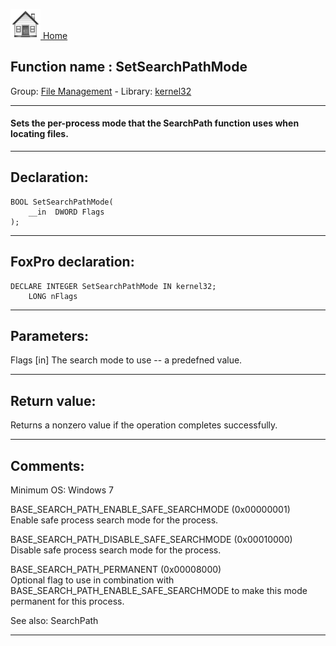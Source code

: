 [<img src="../../images/home.png"> Home ](https://github.com/VFPX/Win32API)  

## Function name : SetSearchPathMode
Group: [File Management](../../functions_group.md#File_Management)  -  Library: [kernel32](../../../libraries.md#kernel32)  
***  


#### Sets the per-process mode that the SearchPath function uses when locating files.
***  


## Declaration:
```foxpro  
BOOL SetSearchPathMode(
	__in  DWORD Flags
);  
```  
***  


## FoxPro declaration:
```foxpro  
DECLARE INTEGER SetSearchPathMode IN kernel32;
	LONG nFlags  
```  
***  


## Parameters:
Flags [in]
The search mode to use -- a predefned value.  
***  


## Return value:
Returns a nonzero value if the operation completes successfully.  
***  


## Comments:
Minimum OS: Windows 7  
  
BASE_SEARCH_PATH_ENABLE_SAFE_SEARCHMODE (0x00000001)  
Enable safe process search mode for the process.  
  
BASE_SEARCH_PATH_DISABLE_SAFE_SEARCHMODE (0x00010000)  
Disable safe process search mode for the process.  
  
BASE_SEARCH_PATH_PERMANENT (0x00008000)  
Optional flag to use in combination with BASE_SEARCH_PATH_ENABLE_SAFE_SEARCHMODE to make this mode permanent for this process.  
  
See also: SearchPath   
  
***  

